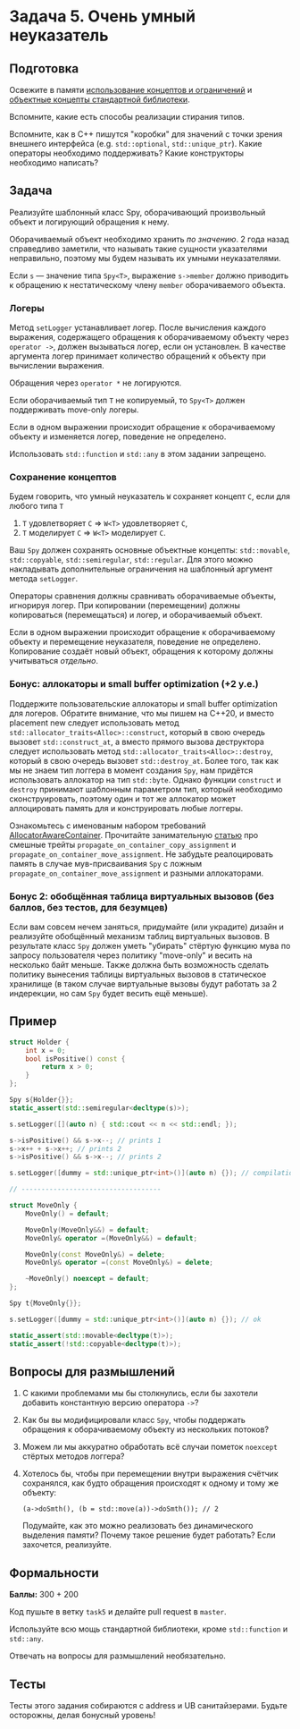 Задача 5. Очень умный неуказатель
========================

## Подготовка

Освежите в памяти [использование концептов и ограничений](https://en.cppreference.com/w/cpp/language/constraints) и [объектные концепты стандартной библиотеки](https://en.cppreference.com/w/cpp/concepts).

Вспомните, какие есть способы реализации стирания типов.

Вспомните, как в C++ пишутся "коробки" для значений с точки зрения внешнего интерфейса (e.g. `std::optional`, `std::unique_ptr`). Какие операторы необходимо поддерживать? Какие конструкторы необходимо написать?

## Задача

Реализуйте шаблонный класс Spy, оборачивающий произвольный объект и логирующий обращения к нему.

Оборачиваемый объект необходимо хранить *по значению*. 2 года назад справедливо заметили, что называть такие сущности указателями неправильно, поэтому мы будем называть их умными неуказателями.

Если `s` &mdash; значение типа `Spy<T>`,  выражение `s->member` должно приводить к обращению к нестатическому члену `member` оборачиваемого объекта.

### Логеры

Метод `setLogger` устанавливает логер. После вычисления каждого выражения, содержащего обращения к оборачиваемому объекту через `operator ->`, должен вызываться логер, если он установлен. В качестве аргумента логер принимает количество обращений к объекту при вычислении выражения.

Обращения через `operator *` не логируются.

Если оборачиваемый тип `T` не копируемый, то `Spy<T>` должен поддерживать move-only логеры.

Если в одном выражении происходит обращение к оборачиваемому объекту и изменяется логер, поведение не определено.

Использовать `std::function` и `std::any` в этом задании запрещено.

### Сохранение концептов

Будем говорить, что умный неуказатель `W` сохраняет концепт `C`, если для любого типа `T`

1) `T` удовлетворяет `C` &rArr; `W<T>` удовлетворяет `C`,
2) `T` моделирует `C` &rArr; `W<T>` моделирует `C`.

Ваш `Spy` должен сохранять основные объектные концепты: `std::movable`, `std::copyable`, `std::semiregular`, `std::regular`. Для этого можно накладывать дополнительные ограничения на шаблонный аргумент метода `setLogger`.

Операторы сравнения должны сравнивать оборачиваемые объекты, игнорируя логер. При копировании (перемещении) должны копироваться (перемещаться) и логер, и оборачиваемый объект.

Если в одном выражении происходит обращение к оборачиваемому объекту и перемещение неуказателя, поведение не определено. Копирование создаёт новый объект, обращения к которому должны учитываться _отдельно_.

### Бонус: аллокаторы и small buffer optimization (+2 у.е.)

Поддержите пользовательские аллокаторы и small buffer optimization для логеров. Обратите внимание, что мы пишем на C++20, и вместо placement new следует использовать метод `std::allocator_traits<Alloc>::construct`, который в свою очередь вызовет `std::construct_at`, а вместо прямого вызова деструктора следует использовать метод `std::allocator_traits<Alloc>::destroy`, который в свою очередь вызовет `std::destroy_at`. Более того, так как мы не знаем тип логгера в момент создания `Spy`, нам придётся использовать аллокатор на тип `std::byte`. Однако функции `construct` и `destroy` принимают шаблонным параметром тип, который необходимо сконструировать, поэтому один и тот же аллокатор может аллоцировать память для и конструировать любые логгеры.

Ознакомьтесь с именованым набором требований [AllocatorAwareContainer](https://en.cppreference.com/w/cpp/named_req/AllocatorAwareContainer). Прочитайте занимательную [статью](https://www.foonathan.net/2015/10/allocatorawarecontainer-propagation-pitfalls/) про смешные трейты `propagate_on_container_copy_assignment` и `propagate_on_container_move_assignment`. Не забудьте реалоцировать память в случае мув-присваивания `Spy` с ложным `propagate_on_container_move_assignment` и разными аллокаторами.

### Бонус 2: обобщённая таблица виртуальных вызовов (без баллов, без тестов, для безумцев)

Если вам совсем нечем заняться, придумайте (или украдите) дизайн и реализуйте обобщённый механизм таблиц виртуальных вызовов. В результате класс `Spy` должен уметь "убирать" стёртую функцию мува по запросу пользователя через политику "move-only" и весить на несколько байт меньше. Также должна быть возможность сделать политику вынесения таблицы виртуальных вызовов в статическое хранилище (в таком случае виртуальные вызовы будут работать за 2 индерекции, но сам `Spy` будет весить ещё меньше).

## Пример

```c++
struct Holder {
    int x = 0;
    bool isPositive() const {
        return x > 0;
    }
};

Spy s{Holder{}};
static_assert(std::semiregular<decltype(s)>);

s.setLogger([](auto n) { std::cout << n << std::endl; });

s->isPositive() && s->x--; // prints 1
s->x++ + s->x++; // prints 2
s->isPositive() && s->x--; // prints 2

s.setLogger([dummy = std::unique_ptr<int>()](auto n) {}); // compilation error

// -----------------------------------

struct MoveOnly {
    MoveOnly() = default;

    MoveOnly(MoveOnly&&) = default;
    MoveOnly& operator =(MoveOnly&&) = default;

    MoveOnly(const MoveOnly&) = delete;
    MoveOnly& operator =(const MoveOnly&) = delete;

    ~MoveOnly() noexcept = default;
};

Spy t{MoveOnly{}};

s.setLogger([dummy = std::unique_ptr<int>()](auto n) {}); // ok

static_assert(std::movable<decltype(t)>);
static_assert(!std::copyable<decltype(t)>);
```

## Вопросы для размышлений

1. С какими проблемами мы бы столкнулись, если бы захотели добавить константную версию оператора `->`?

2. Как бы вы модифицировали класс `Spy`, чтобы поддержать обращения к оборачиваемому объекту из нескольких потоков?

3. Можем ли мы аккуратно обработать всё случаи пометок `noexcept` стёртых методов логгера?

4. Хотелось бы, чтобы при перемещении внутри выражения счётчик сохранялся, как будто обращения происходят к одному и тому же объекту:

   `(a->doSmth(), (b = std::move(a))->doSmth()); // 2`

   Подумайте, как это можно реализовать без динамического выделения памяти? Почему такое решение будет работать? Если захочется, реализуйте.

## Формальности

**Баллы:** 300 + 200

Код пушьте в ветку `task5` и делайте pull request в `master`.

Используйте всю мощь стандартной библиотеки, кроме `std::function` и `std::any`.

Отвечать на вопросы для размышлений необязательно.

## Тесты

Тесты этого задания собираются с address и UB санитайзерами. Будьте осторожны, делая бонусный уровень!
